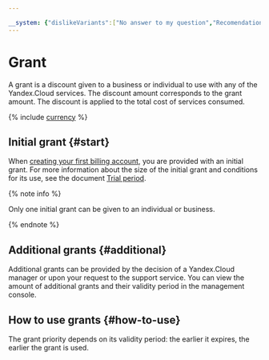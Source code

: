 ```yaml
---

__system: {"dislikeVariants":["No answer to my question","Recomendations didn't help","The content doesn't match title","Other"]}
---
```

# Grant

A grant is a discount given to a business or individual to use with any of the Yandex.Cloud services. The discount amount corresponds to the grant amount. The discount is applied to the total cost of services consumed.

{% include [currency](../_includes/currency.md) %}

## Initial grant {#start}

When [creating your first billing account](../quickstart/index.md), you are provided with an initial grant. For more information about the size of the initial grant and conditions for its use, see the document [Trial period](../../free-trial/).

{% note info %}

Only one initial grant can be given to an individual or business.

{% endnote %}

## Additional grants {#additional}

Additional grants can be provided by the decision of a Yandex.Cloud manager or upon your request to the support service. You can view the amount of additional grants and their validity period in the management console.

## How to use grants {#how-to-use}

The grant priority depends on its validity period: the earlier it expires, the earlier the grant is used.

